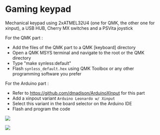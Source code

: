 # Gaming keypad
Mechanical keypad using 2xATMEL32U4 (one for QMK, the other one for xinput), a USB HUB, Cherry MX switches and a PSVita joystick

For the QMK part :
- Add the files of the QMK part to a QMK [keyboard] directory
- Open a QMK MSYS terminal and navigate to the root or the QMK directory
- Type "make synless:default"
- Flash `synless_default.hex` using QMK Toolbox or any other programming software you prefer

For the Arduino part :
- Refer to https://github.com/dmadison/ArduinoXInput for this part
- Add a xinpout variant `Arduino Leonardo w/ Xinput`
- Select this variant in the board selector on the Arduino IDE
- Flash and program the code

![](https://image.noelshack.com/fichiers/2021/45/2/1636447509-tangerine-1.jpg)

![](https://image.noelshack.com/fichiers/2021/45/6/1636810429-3.png)
